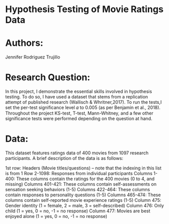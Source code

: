 # Hypothesis Testing of Movie Ratings Data

# Authors:
 
Jennifer Rodriguez Trujillo

# Research Question: 

In this project, I demonstrate the essential skills involved in hypothesis testing. To do so, I have used a dataset that stems from a replication attempt of published research (Wallisch & Whritner,2017). To run the tests,I set the per-test significance level 𝛼 to 0.005 (as per Benjamin et al., 2018). Throughout the project KS-test, T-test, Mann-Whitney, and a few other significance tests were performed depending on the question at hand.

# Data:

This dataset features ratings data of 400 movies from 1097 research participants.  A brief description of the data is as follows:

  1st row: Headers (Movie titles/questions) – note that the indexing in this list is from 1
  Row 2-1098: Responses from individual participants
  Columns 1-400: These columns contain the ratings for the 400 movies (0 to 4, and missing)
  Columns 401-421: These columns contain self-assessments on sensation seeking behaviors (1-5)
  Columns 422-464: These columns contain responses to personality questions (1-5)
  Columns 465-474: These columns contain self-reported movie experience ratings (1-5)
  Column 475: Gender identity (1 = female, 2 = male, 3 = self-described)
  Column 476: Only child (1 = yes, 0 = no, -1 = no response)
  Column 477: Movies are best enjoyed alone (1 = yes, 0 = no, -1 = no response)










